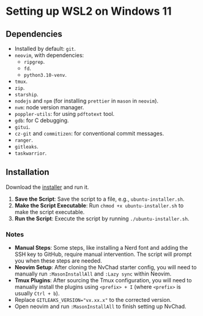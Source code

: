 # Setting up WSL2 on Windows 11

## Dependencies

- Installed by default: `git`.
- `neovim`, with dependencies:
  - `ripgrep`.
  - `fd`.
  - `python3.10-venv`.
- `tmux`.
- `zip`.
- `starship`.
- `nodejs` and `npm` (for installing `prettier` in `mason` in `neovim`).
- `nvm`: node version manager.
- `poppler-utils`: for using `pdftotext` tool.
- `gdb`: for C debugging.
- `gitui`.
- `cz-git` and `commitizen`: for conventional commit messages.
- `ranger`.
- `gitleaks`.
- `taskwarrior`.

## Installation

Download the [installer](./ubuntu-installer.sh) and run it.

1. **Save the Script**: Save the script to a file, e.g., `ubuntu-installer.sh`.
2. **Make the Script Executable**: Run `chmod +x ubuntu-installer.sh` to make the script executable.
3. **Run the Script**: Execute the script by running `./ubuntu-installer.sh`.

### Notes

- **Manual Steps**: Some steps, like installing a Nerd font and adding the SSH key to GitHub, require manual intervention. The script will prompt you when these steps are needed.
- **Neovim Setup**: After cloning the NvChad starter config, you will need to manually run `:MasonInstallAll` and `:Lazy sync` within Neovim.
- **Tmux Plugins**: After sourcing the Tmux configuration, you will need to manually install the plugins using `<prefix> + I` (where `<prefix>` is usually `Ctrl + b`).
- Replace `GITLEAKS_VERSION="vx.xx.x"` to the corrected version.
- Open neovim and run `:MasonInstallAll` to finish setting up NvChad.

